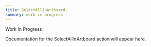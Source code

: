 ```yaml
---
title: SelectAllInArtboard
summary: work in progress
---
```


Work In Progress

Documentation for the SelectAllInArtboard action will appear here.
